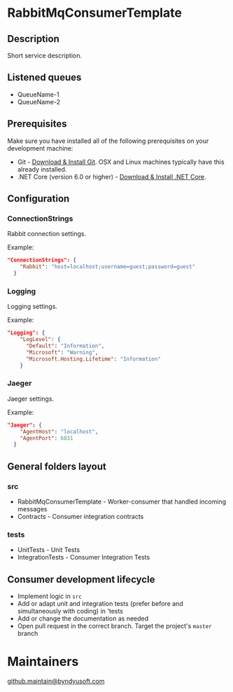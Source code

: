 # RabbitMqConsumerTemplate

## Description
Short service description. 

## Listened queues
- QueueName-1
- QueueName-2

## Prerequisites

Make sure you have installed all of the following prerequisites on your development machine:

- Git - [Download & Install Git](https://git-scm.com/downloads). OSX and Linux machines typically have this already installed.
- .NET Core (version 6.0 or higher) - [Download & Install .NET Core](https://dotnet.microsoft.com/download/dotnet-core/6.0).

## Configuration

### ConnectionStrings
Rabbit connection settings.

Example:
```json
"ConnectionStrings": {
    "Rabbit": "host=localhost;username=guest;password=guest"
  }
```

### Logging
Logging settings.

Example:
```json
"Logging": {
    "LogLevel": {
      "Default": "Information",
      "Microsoft": "Warning",
      "Microsoft.Hosting.Lifetime": "Information"
    }
```

### Jaeger
Jaeger settings.

Example:
```json
"Jaeger": {
    "AgentHost": "localhost",
    "AgentPort": 6831
  }
```

## General folders layout

### src
- RabbitMqConsumerTemplate - Worker-consumer that handled incoming messages
- Contracts - Consumer integration contracts

### tests
- UnitTests - Unit Tests
- IntegrationTests - Consumer Integration Tests

## Consumer development lifecycle

- Implement logic in `src`
- Add or adapt unit and integration tests (prefer before and simultaneously with coding) in 'tests
- Add or change the documentation as needed
- Open pull request in the correct branch. Target the project's `master` branch

# Maintainers

[github.maintain@byndyusoft.com](mailto:github.maintain@byndyusoft.com)